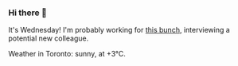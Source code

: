 ### Hi there :wave:

It's Wednesday! I'm probably working for [this bunch](https://github.com/kohofinancial), interviewing a potential new colleague.

Weather in Toronto: sunny, at +3°C.
